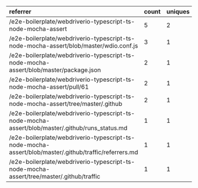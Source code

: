| referrer                                                                                              | count | uniques |
| :---------------------------------------------------------------------------------------------------- | :---- | :------ |
| /e2e-boilerplate/webdriverio-typescript-ts-node-mocha-assert                                          | 5     | 2       |
| /e2e-boilerplate/webdriverio-typescript-ts-node-mocha-assert/blob/master/wdio.conf.js                 | 3     | 1       |
| /e2e-boilerplate/webdriverio-typescript-ts-node-mocha-assert/blob/master/package.json                 | 2     | 1       |
| /e2e-boilerplate/webdriverio-typescript-ts-node-mocha-assert/pull/61                                  | 2     | 1       |
| /e2e-boilerplate/webdriverio-typescript-ts-node-mocha-assert/tree/master/.github                      | 2     | 1       |
| /e2e-boilerplate/webdriverio-typescript-ts-node-mocha-assert/blob/master/.github/runs_status.md       | 1     | 1       |
| /e2e-boilerplate/webdriverio-typescript-ts-node-mocha-assert/blob/master/.github/traffic/referrers.md | 1     | 1       |
| /e2e-boilerplate/webdriverio-typescript-ts-node-mocha-assert/tree/master/.github/traffic              | 1     | 1       |